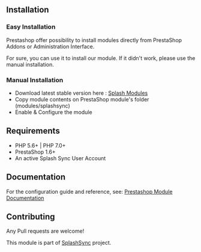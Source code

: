 
## Installation

### Easy Installation
Prestashop offer possibility to install modules directly from PrestaShop Addons or Administration Interface. 

For sure, you can use it to install our module. If it didn't work, please use the manual installation.

### Manual Installation

* Download latest stable version here : [Splash Modules](http://www.splashsync.com/en/modules/)
* Copy module contents on PrestaShop module's folder (modules/splashsync)
* Enable & Configure the module

## Requirements

* PHP 5.6+ | PHP 7.0+
* PrestaShop 1.6+
* An active Splash Sync User Account

## Documentation

For the configuration guide and reference, see: [Prestashop Module Documentation](https://splashsync.github.io/Prestashop)

## Contributing

Any Pull requests are welcome! 

This module is part of [SplashSync](http://www.splashsync.com) project.
